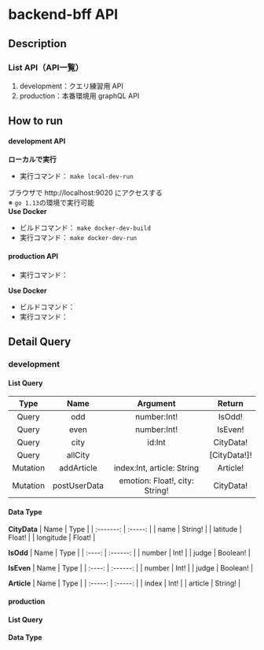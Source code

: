 # backend-bff API

## Description
### List API（API一覧）
1. development：クエリ練習用 API
2. production：本番環境用 graphQL API

## How to run
#### development API
**ローカルで実行**  
- 実行コマンド： `make local-dev-run`
  
ブラウザで http://localhost:9020 にアクセスする  
※ `go 1.13`の環境で実行可能  
**Use Docker**  
- ビルドコマンド： `make docker-dev-build`
- 実行コマンド： `make docker-dev-run`

#### production API
- 実行コマンド： 

**Use Docker**  
- ビルドコマンド： 
- 実行コマンド： 
## Detail Query
### development
#### List Query
|   Type   |     Name     |            Argument            |    Return    |
| :------: | :----------: | :----------------------------: |:-----------: |
| Query    | odd          | number:Int!                    | IsOdd!       |
| Query    | even         | number:Int!                    | IsEven!      |
| Query    | city         | id:Int                         | CityData!    |
| Query    | allCity      |                                | [CityData!]! |
| Mutation | addArticle   | index:Int, article: String     | Article!     |
| Mutation | postUserData | emotion: Float!, city: String! | CityData!    |

#### Data Type
**CityData**
|    Name   |  Type   |
| :-------: | :-----: |
| name      | String! |
| latitude  | Float!  |
| longitude | Float!  |

**IsOdd**
|  Name  |   Type   |
| :----: | :------: |
| number | Int!     |
| judge  | Boolean! |

**IsEven**
|  Name  |   Type   |
| :----: | :------: |
| number | Int!     |
| judge  | Boolean! |

**Article**
|   Name  |   Type  |
| :-----: | :-----: |
| index   | Int!    |
| article | String! |

#### production
#### List Query
#### Data Type
